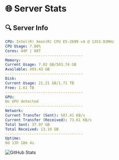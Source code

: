 # 🌐 Server Stats
## 🔍 Server Info
```yaml
CPU: Intel(R) Xeon(R) CPU E5-2699 v4 @ 1353.91MHz
CPU Usage: 7.80%
Cores: 44P | 88T
-----------------------------------
Memory:
Current Usage: 7.02 GB/503.74 GB
Available: 493.43 GB
-----------------------------------
Disk:
Current Usage: 21.21 GB/1.71 TB
Free: 1.61 TB
-----------------------------------
GPU:
No GPU detected
-----------------------------------
Network:
Current Transfer (Sent): 587.41 KB/s
Current Transfer (Received): 73.61 KB/s
Total Sent: 37.97 GB
Total Received: 13.19 GB
-----------------------------------
Uptime:
0d 13h 18m 4s
```
![GitHub Stats](https://img.shields.io/badge/Updated-2025-04-20_06:26:52-blue)